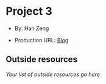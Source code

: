 # Project 3
+ By: Han Zeng

+ Production URL: [Blog](https://e28p3.aboringanduselesswebsite.com/)

  

## Outside resources
*Your list of outside resources go here*

